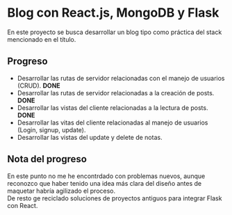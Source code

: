 # Blog con React.js, MongoDB y Flask

En este proyecto se busca desarrollar un blog tipo como práctica del stack mencionado en el título.

## Progreso
* Desarrollar las rutas de servidor relacionadas con el manejo de usuarios (CRUD). **DONE**
* Desarrollar las rutas de servidor relacionadas a la creación de posts. **DONE**
* Desarrollar las vistas del cliente relacionadas a la lectura de posts. **DONE**
* Desarrollar las vitas del cliente relacionadas al manejo de usuarios (Login, signup, update).
* Desarrollar las vistas del update y delete de notas.

## Nota del progreso
En este punto no me he encontrdado con problemas nuevos, aunque reconozco que haber tenido una idea más clara del diseño antes de maquetar habría agilizado el proceso.  
De resto ge reciclado soluciones de proyectos antiguos para integrar Flask con React.  
